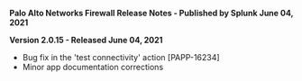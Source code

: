 **Palo Alto Networks Firewall Release Notes - Published by Splunk June 04, 2021**


**Version 2.0.15 - Released June 04, 2021**

* Bug fix in the 'test connectivity' action [PAPP-16234]
* Minor app documentation corrections

